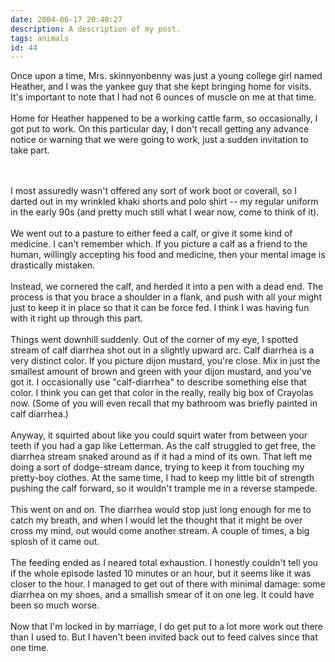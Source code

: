 ```yaml
---
date: 2004-06-17 20:40:27
description: A description of my post.
tags: animals
id: 44
---
```

Once upon a time, Mrs. skinnyonbenny was just a young college girl named Heather, and I was the yankee guy that she kept bringing home for visits.  It's important to note that I had not 6 ounces of muscle on me at that time.<br />
<br />
Home for Heather happened to be a working cattle farm, so occasionally, I got put to work. On this particular day, I don't recall getting any advance notice or warning that we were going to work, just a sudden invitation to take part.  <br />

<!--more--><br /><br />I most assuredly wasn't offered any sort of work boot or coverall, so I darted out in my wrinkled khaki shorts and polo shirt -- my regular uniform in the early 90s (and pretty much still what I wear now, come to think of it).<br />
<br />
We went out to a pasture to either feed a calf, or give it some kind of medicine.  I can't remember which.  If you picture a calf as a friend to the human, willingly accepting his food and medicine, then your mental image is drastically mistaken.<br />
<br />
Instead, we cornered the calf, and herded it into a pen with a dead end.  The process is that you brace a shoulder in a flank, and push with all your might just to keep it in place so that it can be force fed.  I think I was having fun with it right up through this part.<br />
<br />
Things went downhill suddenly.  Out of the corner of my eye, I spotted stream of calf diarrhea shot out in a slightly upward arc. Calf diarrhea is a very distinct color.  If you picture dijon mustard, you're close.  Mix in just the smallest amount of brown and green with your dijon mustard, and you've got it.  I occasionally use "calf-diarrhea" to describe something else that color.    I think you can get that color in the really, really big box of Crayolas now.  (Some of you will even recall that my bathroom was briefly painted in calf diarrhea.)<br />
<br />
Anyway, it squirted about like you could squirt water from between your teeth if you had a gap like Letterman.  As the calf struggled to get free, the diarrhea stream snaked around as if it had a mind of its own.  That left me doing a sort of dodge-stream dance, trying to keep it from touching my pretty-boy clothes.  At the same time, I had to keep my little bit of strength pushing the calf forward, so it wouldn't trample me in a reverse stampede.<br />
<br />
This went on and on.  The diarrhea would stop just long enough for me to catch my breath, and when I would let the thought that it might be over cross my mind, out would come another stream.  A couple of times, a big splosh of it came out.<br />
<br />
The feeding ended as I neared total exhaustion.  I honestly couldn't tell you if the whole episode lasted 10 minutes or an hour, but it seems like it was closer to the hour.  I managed to get out of there with minimal damage:  some diarrhea on my shoes, and a smallish smear of it on one leg.  It could have been so much worse.<br />
<br />
Now that I'm locked in by marriage, I do get put to a lot more work out there than I used to.  But I haven't been invited back out to feed calves since that one time.  <br />
<br />

